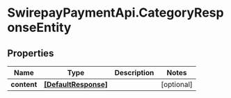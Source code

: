 # SwirepayPaymentApi.CategoryResponseEntity

## Properties

Name | Type | Description | Notes
------------ | ------------- | ------------- | -------------
**content** | [**[DefaultResponse]**](DefaultResponse.md) |  | [optional] 


